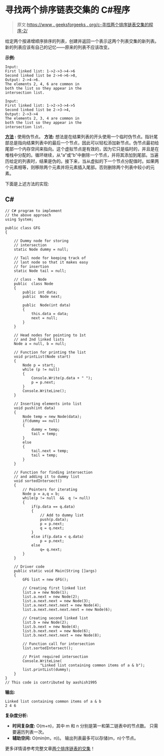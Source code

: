 # 寻找两个排序链表交集的 C#程序

> 原文:[https://www . geeksforgeeks . org/c-寻找两个排序链表交集的程序-2/](https://www.geeksforgeeks.org/c-program-for-finding-intersection-of-two-sorted-linked-lists-2/)

给定两个按递增顺序排序的列表，创建并返回一个表示这两个列表交集的新列表。新的列表应该有自己的记忆——原来的列表不应该改变。

**示例:**

```
Input: 
First linked list: 1->2->3->4->6
Second linked list be 2->4->6->8, 
Output: 2->4->6.
The elements 2, 4, 6 are common in 
both the list so they appear in the 
intersection list. 

Input: 
First linked list: 1->2->3->4->5
Second linked list be 2->3->4, 
Output: 2->3->4
The elements 2, 3, 4 are common in 
both the list so they appear in the 
intersection list.
```

**<u>方法</u> :** 使用伪节点。
**方法:**
想法是在结果列表的开头使用一个临时伪节点。指针尾部总是指向结果列表中的最后一个节点，因此可以轻松添加新节点。伪节点最初给尾部一个内存空间来指向。这个虚拟节点是有效的，因为它只是临时的，并且是在堆栈中分配的。循环继续，从“a”或“b”中删除一个节点，并将其添加到尾部。当遍历给定的列表时，结果是伪的。接下来，当从虚拟的下一个节点分配值时。如果两个元素相等，则移除两个元素并将元素插入尾部。否则删除两个列表中较小的元素。

下面是上述方法的实现:

## C#

```
// C# program to implement 
// the above approach
using System;

public class GFG 
{

    // Dummy node for storing 
    // intersection
    static Node dummy = null;

    // Tail node for keeping track of 
    // last node so that it makes easy 
    // for insertion
    static Node tail = null;

    // class - Node
    public  class Node
    {
        public int data;
        public  Node next;

        public  Node(int data)
        {
            this.data = data;
            next = null;
        }
    }

    // Head nodes for pointing to 1st 
    // and 2nd linked lists
    Node a = null, b = null;

    // Function for printing the list
    void printList(Node start)
    {
        Node p = start;
        while (p != null)
        {
            Console.Write(p.data + " ");
            p = p.next;
        }
        Console.WriteLine();
    }

    // Inserting elements into list
    void push(int data)
    {
        Node temp = new Node(data);
        if(dummy == null)
        {
            dummy = temp;
            tail = temp;
        }
        else
        {
            tail.next = temp;
            tail = temp;
        }
    }

    // Function for finding intersection 
    // and adding it to dummy list 
    void sortedIntersect()
    {      
        // Pointers for iterating
        Node p = a,q = b;
        while(p != null  &&  q != null)
        {
            if(p.data == q.data)
            {
                // Add to dummy list
                push(p.data);
                p = p.next;
                q = q.next;
            }
            else if(p.data < q.data)
                p = p.next;
            else
                q= q.next;
        }
    }

    // Driver code
    public static void Main(String []args)
    {
        GFG list = new GFG();

        // Creating first linked list
        list.a = new Node(1);
        list.a.next = new Node(2);
        list.a.next.next = new Node(3);
        list.a.next.next.next = new Node(4);
        list.a.next.next.next.next = new Node(6);

        // Creating second linked list
        list.b = new Node(2);
        list.b.next = new Node(4);
        list.b.next.next = new Node(6);
        list.b.next.next.next = new Node(8);

        // Function call for intersection
        list.sortedIntersect();

        // Print required intersection
        Console.WriteLine(
                "Linked list containing common items of a & b");
        list.printList(dummy);
    }
}
// This code is contributed by aashish1995
```

**输出:**

```
Linked list containing common items of a & b 
2 4 6 
```

**复杂度分析:**

*   **时间复杂度:** O(m+n)，其中 m 和 n 分别是第一和第二链表中的节点数。
    只需要遍历列表一次。
*   **辅助空间:** O(min(m，n))。
    输出列表最多可以存储(m，n)个节点。

更多详情请参考完整文章[两个排序链表的交集](https://www.geeksforgeeks.org/intersection-of-two-sorted-linked-lists/)！